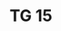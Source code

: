 ---
id: 0aa5c659-1291-47fe-b992-44dc098078cd
blueprint: object
type: tiefgaragenparkplatz
number: TG 15
floor: ug
price: 40000
state: available
title: TG 15
updated_by: c2f8321e-be41-4d83-b9ee-8136dba46b39
updated_at: 1713345528
---